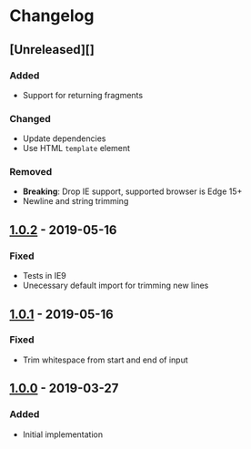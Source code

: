 # Changelog

## [Unreleased][]

### Added

-   Support for returning fragments

### Changed

-   Update dependencies
-   Use HTML `template` element

### Removed

-   **Breaking**: Drop IE support, supported browser is Edge 15+
-   Newline and string trimming

## [1.0.2][] - 2019-05-16

### Fixed

-   Tests in IE9
-   Unecessary default import for trimming new lines

## [1.0.1][] - 2019-05-16

### Fixed

-   Trim whitespace from start and end of input

## [1.0.0][] - 2019-03-27

### Added

-   Initial implementation

<!-- prettier-ignore-start -->

[1.0.0]: https://github.com/niksy/domelo/tree/v1.0.0
[1.0.1]: https://github.com/niksy/domelo/tree/v1.0.1
[1.0.2]: https://github.com/niksy/domelo/tree/v1.0.2

<!-- prettier-ignore-end -->

